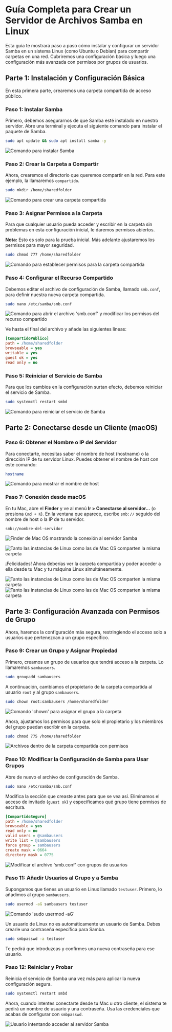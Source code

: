 # Guía Completa para Crear un Servidor de Archivos Samba en Linux

Esta guía te mostrará paso a paso cómo instalar y configurar un servidor Samba en un sistema Linux (como Ubuntu o Debian) para compartir carpetas en una red. Cubriremos una configuración básica y luego una configuración más avanzada con permisos por grupos de usuarios.

## Parte 1: Instalación y Configuración Básica

En esta primera parte, crearemos una carpeta compartida de acceso público.

### Paso 1: Instalar Samba

Primero, debemos asegurarnos de que Samba esté instalado en nuestro servidor. Abre una terminal y ejecuta el siguiente comando para instalar el paquete de Samba.

```bash
sudo apt update && sudo apt install samba -y
```

![Comando para instalar Samba](1.png)

### Paso 2: Crear la Carpeta a Compartir

Ahora, crearemos el directorio que queremos compartir en la red. Para este ejemplo, la llamaremos `compartido`.

```bash
sudo mkdir /home/sharedfolder
```

![Comando para crear una carpeta compartida](3.png)

### Paso 3: Asignar Permisos a la Carpeta

Para que cualquier usuario pueda acceder y escribir en la carpeta sin problemas en esta configuración inicial, le daremos permisos abiertos.

**Nota:** Esto es solo para la prueba inicial. Más adelante ajustaremos los permisos para mayor seguridad.

```bash
sudo chmod 777 /home/sharedfolder
```

![Comando para establecer permisos para la carpeta compartida](4.png)

### Paso 4: Configurar el Recurso Compartido

Debemos editar el archivo de configuración de Samba, llamado `smb.conf`, para definir nuestra nueva carpeta compartida.

```bash
sudo nano /etc/samba/smb.conf
```

![Comando para abrir el archivo 'smb.conf' y modificar los permisos del recurso compartido](5.png)

Ve hasta el final del archivo y añade las siguientes líneas:

```ini
[CompartidoPublico]
path = /home/sharedfolder
browseable = yes
writable = yes
guest ok = yes
read only = no
```

### Paso 5: Reiniciar el Servicio de Samba

Para que los cambios en la configuración surtan efecto, debemos reiniciar el servicio de Samba.

```bash
sudo systemctl restart smbd
```

![Comando para reiniciar el servicio de Samba](6.png)

## Parte 2: Conectarse desde un Cliente (macOS)

### Paso 6: Obtener el Nombre o IP del Servidor

Para conectarte, necesitas saber el nombre de host (hostname) o la dirección IP de tu servidor Linux. Puedes obtener el nombre de host con este comando:

```bash
hostname
```

![Comando para mostrar el nombre de host](7.png)

### Paso 7: Conexión desde macOS

En tu Mac, abre el **Finder** y ve al menú **Ir > Conectarse al servidor...** (o presiona `Cmd + K`). En la ventana que aparece, escribe `smb://` seguido del nombre de host o la IP de tu servidor.

`smb://nombre-del-servidor`

![Finder de Mac OS mostrando la conexión al servidor Samba](8.png)

![Tanto las instancias de Linux como las de Mac OS comparten la misma carpeta](9.png)

¡Felicidades! Ahora deberías ver la carpeta compartida y poder acceder a ella desde tu Mac y tu máquina Linux simultáneamente.

![Tanto las instancias de Linux como las de Mac OS comparten la misma carpeta](11.png)
![Tanto las instancias de Linux como las de Mac OS comparten la misma carpeta](12.png)


## Parte 3: Configuración Avanzada con Permisos de Grupo

Ahora, haremos la configuración más segura, restringiendo el acceso solo a usuarios que pertenezcan a un grupo específico.

### Paso 9: Crear un Grupo y Asignar Propiedad

Primero, creamos un grupo de usuarios que tendrá acceso a la carpeta. Lo llamaremos `sambausers`.

```bash
sudo groupadd sambausers
```

A continuación, cambiamos el propietario de la carpeta compartida al usuario `root` y al grupo `sambausers`.

```bash
sudo chown root:sambausers /home/sharedfolder
```

![Comando 'chown' para asignar el grupo a la carpeta](14.png)

Ahora, ajustamos los permisos para que solo el propietario y los miembros del grupo puedan escribir en la carpeta.

```bash
sudo chmod 775 /home/sharedfolder
```

![Archivos dentro de la carpeta compartida con permisos](15.png)

### Paso 10: Modificar la Configuración de Samba para Usar Grupos

Abre de nuevo el archivo de configuración de Samba.

```bash
sudo nano /etc/samba/smb.conf
```

Modifica la sección que creaste antes para que se vea así. Eliminamos el acceso de invitado (`guest ok`) y especificamos qué grupo tiene permisos de escritura.

```ini
[CompartidoSeguro]
path = /home/sharedfolder
browseable = yes
read only = no
valid users = @sambausers
write list = @sambausers
force group = sambausers
create mask = 0664
directory mask = 0775
```

![Modificar el archivo 'smb.conf' con grupos de usuarios](16.png)

### Paso 11: Añadir Usuarios al Grupo y a Samba

Supongamos que tienes un usuario en Linux llamado `testuser`. Primero, lo añadimos al grupo `sambausers`.

```bash
sudo usermod -aG sambausers testuser
```

![Comando 'sudo usermod -aG'](17.png)

Un usuario de Linux no es automáticamente un usuario de Samba. Debes crearle una contraseña específica para Samba.

```bash
sudo smbpasswd -a testuser
```

Te pedirá que introduzcas y confirmes una nueva contraseña para ese usuario.

### Paso 12: Reiniciar y Probar

Reinicia el servicio de Samba una vez más para aplicar la nueva configuración segura.

```bash
sudo systemctl restart smbd
```

Ahora, cuando intentes conectarte desde tu Mac u otro cliente, el sistema te pedirá un nombre de usuario y una contraseña. Usa las credenciales que acabas de configurar con `smbpasswd`.

![Usuario intentando acceder al servidor Samba](18.png)